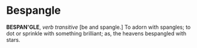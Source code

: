 # Bespangle

**BESPAN'GLE**, _verb transitive_ \[be and spangle.\] To adorn with spangles; to dot or sprinkle with something brilliant; as, the heavens bespangled with stars.